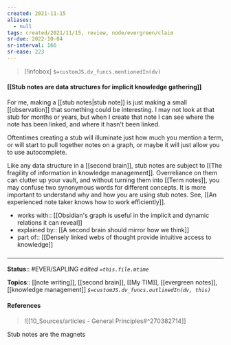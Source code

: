 ```yaml
---
created: 2021-11-15 
aliases:
  - null
tags: created/2021/11/15, review, node/evergreen/claim
sr-due: 2022-10-04
sr-interval: 166
sr-ease: 223
---
```

> [!infobox]
`$=customJS.dv_funcs.mentionedIn(dv)`

#### [[Stub notes are data structures for implicit knowledge gathering]] 

For me, making a [[stub notes|stub note]] is just making a small [[observation]] that something could be interesting. 
I may not look at that stub for months or years, 
but when I create that note I can see 
where the note has been linked,
and where it hasn't been linked.

Oftentimes creating a stub will illuminate just how much you mention a term, or will start to pull together notes on a graph, or maybe it will just allow you to use autocomplete. 

Like any data structure in a [[second brain]], stub notes are subject to [[The fragility of information in knowledge management]].
Overreliance on them can clutter up your vault, and without turning them into [[Term notes]], you may confuse two synonymous words for different concepts.
It is more important to understand why and how you are using stub notes. 
See, [[An experienced note taker knows how to work efficiently]].

- works with:: [[Obsidian's graph is useful in the implicit and dynamic relations it can reveal]]
- explained by:: [[A second brain should mirror how we think]]
- part of:: [[Densely linked webs of thought provide intuitive access to knowledge]]

### <hr class="footnote"/>

**Status**:: #EVER/SAPLING 
*edited `=this.file.mtime`*

**Topics**:: [[note writing]], [[second brain]], [[My TIM]], [[evergreen notes]], [[knowledge management]]
*`$=customJS.dv_funcs.outlinedIn(dv, this)`*

#### References
> ![[10_Sources/articles - General Principles#^270382714]]

Stub notes are the magnets
